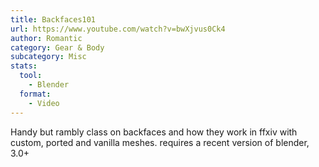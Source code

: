 ```yaml
---
title: Backfaces101
url: https://www.youtube.com/watch?v=bwXjvus0Ck4
author: Romantic
category: Gear & Body
subcategory: Misc
stats:
  tool:
    - Blender
  format:
    - Video
---
```

Handy but rambly class on backfaces and how they work in ffxiv with custom, ported and vanilla meshes. requires a recent version of blender, 3.0+